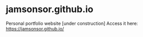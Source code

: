 # jamsonsor.github.io
Personal portfolio website [under construction]
Access it here: https://jamsonsor.github.io/
